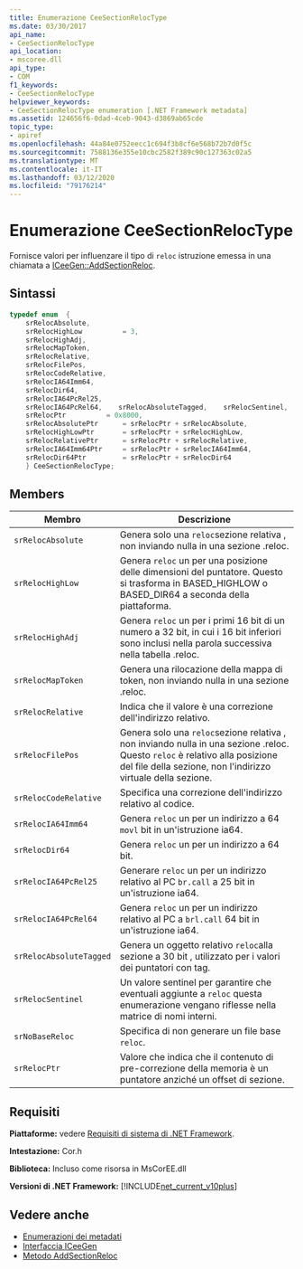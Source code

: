```yaml
---
title: Enumerazione CeeSectionRelocType
ms.date: 03/30/2017
api_name:
- CeeSectionRelocType
api_location:
- mscoree.dll
api_type:
- COM
f1_keywords:
- CeeSectionRelocType
helpviewer_keywords:
- CeeSectionRelocType enumeration [.NET Framework metadata]
ms.assetid: 124656f6-0dad-4ceb-9043-d3869ab65cde
topic_type:
- apiref
ms.openlocfilehash: 44a84e0752eecc1c694f3b8cf6e568b72b7d0f5c
ms.sourcegitcommit: 7588136e355e10cbc2582f389c90c127363c02a5
ms.translationtype: MT
ms.contentlocale: it-IT
ms.lasthandoff: 03/12/2020
ms.locfileid: "79176214"
---
```

# <a name="ceesectionreloctype-enumeration"></a>Enumerazione CeeSectionRelocType
Fornisce valori per influenzare il tipo di `reloc` istruzione emessa in una chiamata a [ICeeGen::AddSectionReloc](../../../../docs/framework/unmanaged-api/metadata/iceegen-addsectionreloc-method.md).  
  
## <a name="syntax"></a>Sintassi  
  
```cpp  
typedef enum  {  
    srRelocAbsolute,  
    srRelocHighLow          = 3,  
    srRelocHighAdj,
    srRelocMapToken,  
    srRelocRelative,  
    srRelocFilePos,  
    srRelocCodeRelative,  
    srRelocIA64Imm64,  
    srRelocDir64,  
    srRelocIA64PcRel25,  
    srRelocIA64PcRel64,    srRelocAbsoluteTagged,    srRelocSentinel,    srNoBaseReloc       = 0x4000,  
    srRelocPtr          = 0x8000,  
    srRelocAbsolutePtr      = srRelocPtr + srRelocAbsolute,  
    srRelocHighLowPtr       = srRelocPtr + srRelocHighLow,  
    srRelocRelativePtr      = srRelocPtr + srRelocRelative,  
    srRelocIA64Imm64Ptr     = srRelocPtr + srRelocIA64Imm64,  
    srRelocDir64Ptr         = srRelocPtr + srRelocDir64  
    } CeeSectionRelocType;  
```  
  
## <a name="members"></a>Members  
  
|Membro|Descrizione|  
|------------|-----------------|  
|`srRelocAbsolute`|Genera solo una `reloc`sezione relativa , non inviando nulla in una sezione .reloc.|  
|`srRelocHighLow`|Genera `reloc` un per una posizione delle dimensioni del puntatore. Questo si trasforma in BASED_HIGHLOW o BASED_DIR64 a seconda della piattaforma.|  
|`srRelocHighAdj`|Genera `reloc` un per i primi 16 bit di un numero a 32 bit, in cui i 16 bit inferiori sono inclusi nella parola successiva nella tabella .reloc.|  
|`srRelocMapToken`|Genera una rilocazione della mappa di token, non inviando nulla in una sezione .reloc.|  
|`srRelocRelative`|Indica che il valore è una correzione dell'indirizzo relativo.|  
|`srRelocFilePos`|Genera solo una `reloc`sezione relativa , non inviando nulla in una sezione .reloc. Questo `reloc` è relativo alla posizione del file della sezione, non l'indirizzo virtuale della sezione.|  
|`srRelocCodeRelative`|Specifica una correzione dell'indirizzo relativo al codice.|  
|`srRelocIA64Imm64`|Genera `reloc` un per un indirizzo a 64 `movl` bit in un'istruzione ia64.|  
|`srRelocDir64`|Genera `reloc` un per un indirizzo a 64 bit.|  
|`srRelocIA64PcRel25`|Generare `reloc` un per un indirizzo relativo al PC `br.call` a 25 bit in un'istruzione ia64.|  
|`srRelocIA64PcRel64`|Genera `reloc` un per un indirizzo relativo al PC a `brl.call` 64 bit in un'istruzione ia64.|  
|`srRelocAbsoluteTagged`|Genera un oggetto relativo `reloc`alla sezione a 30 bit , utilizzato per i valori dei puntatori con tag.|  
|`srRelocSentinel`|Un valore sentinel per garantire che eventuali aggiunte a `reloc` questa enumerazione vengano riflesse nella matrice di nomi interni.|  
|`srNoBaseReloc`|Specifica di non generare un file base `reloc`.|  
|`srRelocPtr`|Valore che indica che il contenuto di pre-correzione della memoria è un puntatore anziché un offset di sezione.|  
  
## <a name="requirements"></a>Requisiti  
 **Piattaforme:** vedere [Requisiti di sistema di .NET Framework](../../../../docs/framework/get-started/system-requirements.md).  
  
 **Intestazione:** Cor.h  
  
 **Biblioteca:** Incluso come risorsa in MsCorEE.dll  
  
 **Versioni di .NET Framework:** [!INCLUDE[net_current_v10plus](../../../../includes/net-current-v10plus-md.md)]  
  
## <a name="see-also"></a>Vedere anche

- [Enumerazioni dei metadati](../../../../docs/framework/unmanaged-api/metadata/metadata-enumerations.md)
- [Interfaccia ICeeGen](../../../../docs/framework/unmanaged-api/metadata/iceegen-interface.md)
- [Metodo AddSectionReloc](../../../../docs/framework/unmanaged-api/metadata/iceegen-addsectionreloc-method.md)
